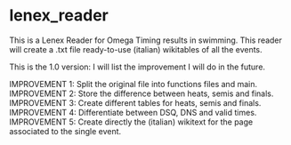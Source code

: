 # lenex_reader
This is a Lenex Reader for Omega Timing results in swimming. This reader will create a .txt file ready-to-use (italian) wikitables of all the events.

This is the 1.0 version: I will list the improvement I will do in the future.

IMPROVEMENT 1: Split the original file into functions files and main.
IMPROVEMENT 2: Store the difference between heats, semis and finals.
IMPROVEMENT 3: Create different tables for heats, semis and finals.
IMPROVEMENT 4: Differentiate between DSQ, DNS and valid times.
IMPROVEMENT 5: Create directly the (italian) wikitext for the page associated to the single event.

